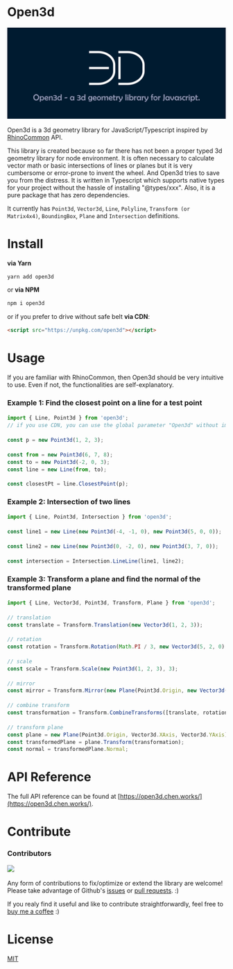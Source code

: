 # Open3d

![banner](https://github.com/ccc159/Open3d/raw/master/assets/open3d_banner.jpg)

Open3d is a 3d geometry library for JavaScript/Typescript inspired by [RhinoCommon](https://developer.rhino3d.com/api/RhinoCommon/html/R_Project_RhinoCommon.htm) API.

This library is created because so far there has not been a proper typed 3d geometry library for node environment. It is often necessary to calculate vector math or basic intersections of lines or planes but it is very cumbersome or error-prone to invent the wheel. And Open3d tries to save you from the distress. It is written in Typescript which supports native types for your project without the hassle of installing "@types/xxx". Also, it is a pure package that has zero dependencies.

It currently has `Point3d`, `Vector3d`, `Line`, `Polyline`, `Transform (or Matrix4x4)`, `BoundingBox`, `Plane` and `Intersection` definitions.

# Install

**via Yarn**

```bash
yarn add open3d
```

or **via NPM**

```bash
npm i open3d
```

or if you prefer to drive without safe belt **via CDN**:

```html
<script src="https://unpkg.com/open3d"></script>
```

# Usage

If you are familiar with RhinoCommon, then Open3d should be very intuitive to use. Even if not, the functionalities are self-explanatory.

### Example 1: Find the closest point on a line for a test point

```typescript
import { Line, Point3d } from 'open3d';
// if you use CDN, you can use the global parameter "Open3d" without import, such as "Open3d.Vector"

const p = new Point3d(1, 2, 3);

const from = new Point3d(6, 7, 8);
const to = new Point3d(-2, 0, 3);
const line = new Line(from, to);

const closestPt = line.ClosestPoint(p);
```

### Example 2: Intersection of two lines

```typescript
import { Line, Point3d, Intersection } from 'open3d';

const line1 = new Line(new Point3d(-4, -1, 0), new Point3d(5, 0, 0));

const line2 = new Line(new Point3d(0, -2, 0), new Point3d(3, 7, 0));

const intersection = Intersection.LineLine(line1, line2);
```

### Example 3: Transform a plane and find the normal of the transformed plane

```typescript
import { Line, Vector3d, Point3d, Transform, Plane } from 'open3d';

// translation
const translate = Transform.Translation(new Vector3d(1, 2, 3));

// rotation
const rotation = Transform.Rotation(Math.PI / 3, new Vector3d(5, 2, 0), new Point3d(-2, 2, 9));

// scale
const scale = Transform.Scale(new Point3d(1, 2, 3), 3);

// mirror
const mirror = Transform.Mirror(new Plane(Point3d.Origin, new Vector3d(8, 2, -4), new Vector3d(0, 8, 5)));

// combine transform
const transformation = Transform.CombineTransforms([translate, rotation, scale, mirror]);

// transform plane
const plane = new Plane(Point3d.Origin, Vector3d.XAxis, Vector3d.YAxis);
const transformedPlane = plane.Transform(transformation);
const normal = transformedPlane.Normal;
```

# API Reference

The full API reference can be found at [https://open3d.chen.works/](https://open3d.chen.works/).

# Contribute

### Contributors

<a href="https://github.com/ccc159/Open3d/graphs/contributors">
  <img src="https://contrib.rocks/image?repo=ccc159/Open3d" />
</a>

Any form of contributions to fix/optimize or extend the library are welcome! Please take advantage of Github's [issues](https://github.com/ccc159/open3d/issues) or [pull requests](https://github.com/ccc159/open3d/pulls). :)

If you realy find it useful and like to contribute straightforwardly, feel free to [buy me a coffee](https://www.buymeacoffee.com/ccc159) :)

# License

[MIT](https://github.com/ccc159/Open3d/raw/master/LICENSE)
